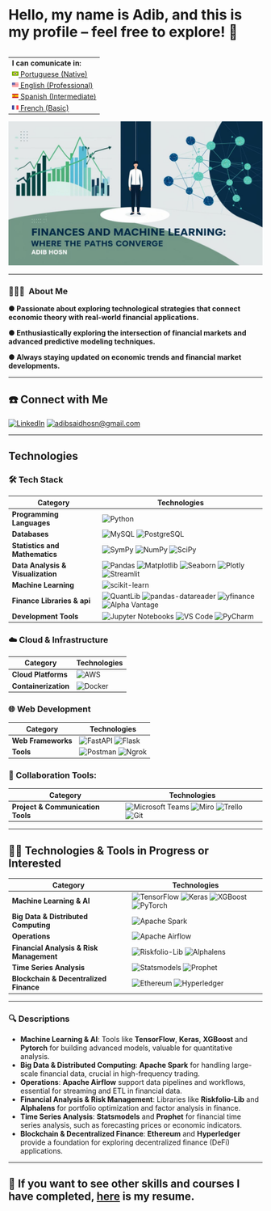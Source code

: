# Hello, my name is Adib, and this is my profile – feel free to explore! 👋

<table align="right">
  <tr><td><strong> I can comunicate in: <strong></td></tr>
  <tr><td><a href="README_pt.md"><img src="imagens/br-flag.png" height="13"> Portuguese (Native)</a></td></tr>
  <tr><td><a href="README.md"><img src="imagens/us-flag.png" height="13"> English (Professional)</a></td></tr>
  <tr><td><a href="README_es.md"><img src="imagens/sp-flag.png" height="13"> Spanish (Intermediate)</a></td></tr>
  <tr><td><a href="README_fr.md"><img src="imagens/fr-flag.png" height="13"> French (Basic)</a></td></tr>
</table>

<img src="https://github.com/adibhosn/Adib-s_ReadMe/blob/main/adib_image.jpg?raw=true" alt="Cover" width="600">

---


### 🙋🏻‍♂️  About Me

**● Passionate about exploring technological strategies that connect economic theory with real-world financial applications.**
 
**● Enthusiastically exploring the intersection of financial markets and advanced predictive modeling techniques.**
 
**● Always staying updated on economic trends and financial market developments.**

---
## ☎️ Connect with Me


[![LinkedIn](https://img.shields.io/badge/LinkedIn-%230077B5.svg?style=for-the-badge&logo=linkedin&logoColor=white)](https://www.linkedin.com/in/adibhosn/)  [![adibsaidhosn@gmail.com](https://img.shields.io/badge/adibsaidhosn@gmail.com-D14836.svg?style=for-the-badge&logo=gmail&logoColor=white)](mailto:adibsaidhosn@gmail.com)


---
## Technologies


### 🛠️ Tech Stack

| **Category**                   | **Technologies**                                                                                                         |
|--------------------------------|---------------------------------------------------------------------------------------------------------------------------|
| **Programming Languages**       | ![Python](https://img.shields.io/badge/Python-3776AB?style=for-the-badge&logo=python&logoColor=white)                      |
| **Databases**                  | ![MySQL](https://img.shields.io/badge/MySQL-4479A1?style=for-the-badge&logo=mysql&logoColor=white)                         ![PostgreSQL](https://img.shields.io/badge/PostgreSQL-336791?style=for-the-badge&logo=postgresql&logoColor=white) |
| **Statistics and Mathematics** | ![SymPy](https://img.shields.io/badge/SymPy-3B5526?style=for-the-badge&logo=sympy&logoColor=white)                         ![NumPy](https://img.shields.io/badge/NumPy-013243?style=for-the-badge&logo=numpy&logoColor=white)                     ![SciPy](https://img.shields.io/badge/SciPy-8CAAE6?style=for-the-badge&logo=scipy&logoColor=white)                    |
| **Data Analysis & Visualization** | ![Pandas](https://img.shields.io/badge/Pandas-150458?style=for-the-badge&logo=pandas&logoColor=white)                  ![Matplotlib](https://img.shields.io/badge/Matplotlib-006400?style=for-the-badge&logoColor=white)                     ![Seaborn](https://img.shields.io/badge/Seaborn-3776AB?style=for-the-badge&logoColor=white)                           ![Plotly](https://img.shields.io/badge/Plotly-3F4F75?style=for-the-badge&logo=plotly&logoColor=white)                ![Streamlit](https://img.shields.io/badge/Streamlit-FF4B4B?style=for-the-badge&logo=streamlit&logoColor=white)       |          
| **Machine Learning**           | ![scikit-learn](https://img.shields.io/badge/scikit--learn-F7931E?style=for-the-badge&logoColor=white)                     |
| **Finance Libraries & api**          | ![QuantLib](https://img.shields.io/badge/QuantLib-3B5526?style=for-the-badge&logoColor=white)                             ![pandas-datareader](https://img.shields.io/badge/Pandas--DataReader-150458?style=for-the-badge&logo=pandas&logoColor=white) ![yfinance](https://img.shields.io/badge/YFinance-003399?style=for-the-badge&logo=yahoo&logoColor=white) ![Alpha Vantage](https://img.shields.io/badge/Alpha%20Vantage-40E0D0?style=for-the-badge&logo=alphavantage&logoColor=white)|
| **Development Tools**          |                                                ![Jupyter Notebooks](https://img.shields.io/badge/Jupyter-F37626?style=for-the-badge&logo=jupyter&logoColor=white)   ![VS Code](https://img.shields.io/badge/VS%20Code-0078D4?style=for-the-badge&logo=visual-studio-code&logoColor=white) ![PyCharm](https://img.shields.io/badge/PyCharm-000000?style=for-the-badge&logo=pycharm&logoColor=white)             |

### ☁️ Cloud & Infrastructure
| **Category**                   | **Technologies**                                                                                                         |
|--------------------------------|---------------------------------------------------------------------------------------------------------------------------|
| **Cloud Platforms**            | ![AWS](https://img.shields.io/badge/AWS-232F3E?style=for-the-badge&logo=amazon-aws&logoColor=white)                        |
| **Containerization**           | ![Docker](https://img.shields.io/badge/Docker-2496ED?style=for-the-badge&logo=docker&logoColor=white)                     |

### 🌐 Web Development
| **Category**                   | **Technologies**                                                                                                         |
|--------------------------------|---------------------------------------------------------------------------------------------------------------------------|
| **Web Frameworks**             | ![FastAPI](https://img.shields.io/badge/FastAPI-009688?style=for-the-badge&logo=fastapi&logoColor=white)                 ![Flask](https://img.shields.io/badge/Flask-000000?style=for-the-badge&logo=flask&logoColor=white)                   |
| **Tools**                | ![Postman](https://img.shields.io/badge/Postman-FF6C37?style=for-the-badge&logo=postman&logoColor=white) ![Ngrok](https://img.shields.io/badge/Ngrok-1F1E37?style=for-the-badge&logo=ngrok&logoColor=white)                  |

### 🤝 Collaboration Tools:
| **Category**                   | **Technologies**                                                                                                         |
|--------------------------------|---------------------------------------------------------------------------------------------------------------------------|
| **Project & Communication Tools** | ![Microsoft Teams](https://img.shields.io/badge/Microsoft%20Teams-6264A7?style=for-the-badge&logo=microsoft-teams&logoColor=white) ![Miro](https://img.shields.io/badge/Miro-FFD02F?style=for-the-badge&logo=miro&logoColor=050036)               ![Trello](https://img.shields.io/badge/Trello-0052CC?style=for-the-badge&logo=trello&logoColor=white) ![Git](https://img.shields.io/badge/Git-F05032?style=for-the-badge&logo=git&logoColor=white)           |


---

## 🧑‍🎓 Technologies & Tools in Progress or Interested

| **Category**                     | **Technologies**                                                                                                           |
|----------------------------------|-----------------------------------------------------------------------------------------------------------------------------|
| **Machine Learning & AI**        | ![TensorFlow](https://img.shields.io/badge/TensorFlow-FF6F00?style=for-the-badge&logo=tensorflow&logoColor=white)           ![Keras](https://img.shields.io/badge/Keras-D00000?style=for-the-badge&logo=keras&logoColor=white)                   ![XGBoost](https://img.shields.io/badge/XGBoost-AA4A44?style=for-the-badge&logo=xgboost&logoColor=white) ![PyTorch](https://img.shields.io/badge/PyTorch-EE4C2C?style=for-the-badge&logo=pytorch&logoColor=white)|
| **Big Data & Distributed Computing** | ![Apache Spark](https://img.shields.io/badge/Apache%20Spark-E25A1C?style=for-the-badge&logo=apachespark&logoColor=white) |
| **Operations**             | ![Apache Airflow](https://img.shields.io/badge/Apache%20Airflow-017CEE?style=for-the-badge&logo=apacheairflow&logoColor=white) |
| **Financial Analysis & Risk Management** | ![Riskfolio-Lib](https://img.shields.io/badge/Riskfolio--Lib-FFDD00?style=for-the-badge&logoColor=white)             ![Alphalens](https://img.shields.io/badge/Alphalens-003366?style=for-the-badge&logoColor=white)                      |
| **Time Series Analysis**         | ![Statsmodels](https://img.shields.io/badge/Statsmodels-3776AB?style=for-the-badge&logoColor=white)                        ![Prophet](https://img.shields.io/badge/Prophet-4B0082?style=for-the-badge&logoColor=white)                          |
| **Blockchain & Decentralized Finance** | ![Ethereum](https://img.shields.io/badge/Ethereum-3C3C3D?style=for-the-badge&logo=ethereum&logoColor=white)         ![Hyperledger](https://img.shields.io/badge/Hyperledger-2F3134?style=for-the-badge&logo=hyperledger&logoColor=white) |
---
### 🔍 Descriptions
- **Machine Learning & AI**: Tools like **TensorFlow**, **Keras**, **XGBoost** and **Pytorch** for building advanced models, valuable for quantitative analysis.
- **Big Data & Distributed Computing**: **Apache Spark**  for handling large-scale financial data, crucial in high-frequency trading.
- **Operations**: **Apache Airflow** support data pipelines and workflows, essential for streaming and ETL in financial data.
- **Financial Analysis & Risk Management**: Libraries like **Riskfolio-Lib** and **Alphalens** for portfolio optimization and factor analysis in finance.
- **Time Series Analysis**: **Statsmodels** and **Prophet** for financial time series analysis, such as forecasting prices or economic indicators.
- **Blockchain & Decentralized Finance**: **Ethereum** and **Hyperledger** provide a foundation for exploring decentralized finance (DeFi) applications.

---

## 👀 If you want to see other skills and courses I have completed, [here](https://github.com/adibhosn/adibhosn/blob/9318f163614407c39f9ea9e570b92de6e27fafeb/AdibSaidHosnResume.pdf) is my resume.
